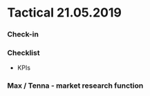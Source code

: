 # Tactical 21.05.2019

### Check-in

### Checklist

* KPIs

### Max / Tenna - market research function

